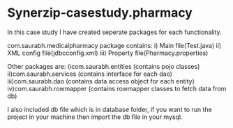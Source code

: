 # Synerzip-casestudy.pharmacy
In this case study I have created seperate packages for each functionality.

com.saurabh.medicalpharmacy package contains:
  i) Main file(Test.java)
  ii) XML config file(jdbcconfig.xml)
  iii) Property file(Pharmacy.properties)
  
Other packages are:
  i)com.saurabh.entities (contains pojo classes)
  ii)com.saurabh.services (contains interface for each dao)
  iii)com.saurabh.dao (contains data access object for each entity)
  iv)com.saurabh.rowmapper (contains rowmapper classes to fetch data from db)

I also included db file which is in database folder, if you want to run the project in your machine then import the db file in your mysql.
